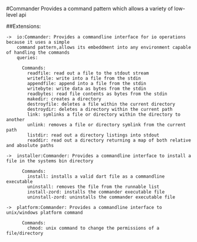 #Commander
  Provides a command pattern which allows a variety of low-level api

##Extensions:

    ->  io:Commander: Provides a commandline interface for io operations because it uses a simple
        command pattern,allows its embeddment into any environment capable of handling the commands
        queries:

          Commands:
            readfile: read out a file to the stdout stream
            writefile: write into a file from the stdin
            appendfile: append into a file from the stdin
            writebyte: write data as bytes from the stdin
            readbytes: read file contents as bytes from the stdin
            makedir: creates a directory
            destroyfile: deletes a file within the current directory
            destroydir: deletes a directory within the current path
            link: symlinks a file or directory within the directory to another
            unlink: removes a file or directory symlink from the current path
            listdir: read out a directory listings into stdout
            readdir: read out a directory returning a map of both relative and absolute paths 

    ->  installer:Commander: Provides a commandline interface to install a file in the systems bin directory

          Commands:
            install: installs a valid dart file as a commandline executable
            uninstall: removes the file from the runnable list
            install-zord: installs the commander executable file
            uninstall-zord: uninstalls the commander executable file

    ->  platform:Commander: Provides a commandline interface to unix/windows platform command

          Commands:
            chmod: unix command to change the permissions of a file/directory
